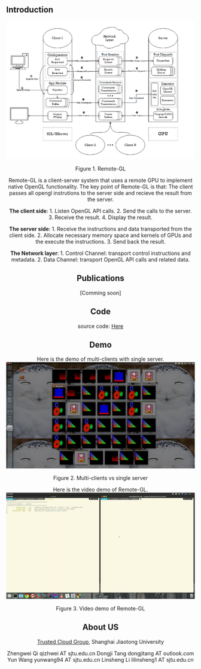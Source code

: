 ## Introduction

![](https://raw.githubusercontent.com/GPU-Cloud-Team/Remote-GL/gh-pages/remote-gl.png)
 <center>Figure 1. Remote-GL<center>

Remote-GL is a client-server system that uses a remote GPU to implement native OpenGL functionality. 
The key point of Remote-GL is that: The client passes all opengl instrutions to the server side and recieve the result from the server.


**The client side**: 
	1. Listen OpenGL API calls.
	2. Send the calls to the server.
	3. Receive the result.
	4. Display the result.
	
	
**The server side**:
	1. Receive the instructions and data transported from the client side.
	2. Allocate necessary memory space and kernels of GPUs and the execute the instructions.
	3. Send back the result.


**The Network layer**:
	1. Control Channel: transport control instructions and metadata.
	2. Data Channel: transport OpenGL API calls and related data. 


## Publications

[Comming soon]


## Code

source code: [Here](https://github.com/GPU-Cloud-Team/Remote-GL)


## Demo

Here is the demo of multi-clients with single server.
![](https://raw.githubusercontent.com/GPU-Cloud-Team/Remote-GL/gh-pages/demo.png)
<center>Figure 2. Multi-clients vs single server<center>

Here is the video demo of Remote-GL.
![](https://raw.githubusercontent.com/GPU-Cloud-Team/Remote-GL/gh-pages/demo-gif.gif)
<center>Figure 3. Video demo of Remote-GL<center>


## About US

[Trusted Cloud Group](tcloud.sjtu.edu.cn), Shanghai Jiaotong University

Zhengwei Qi   qizhwei AT sjtu.edu.cn
Dongji Tang  dongjitang AT outlook.com
Yun Wang      yunwang94 AT sjtu.edu.cn
Linsheng Li   lilinsheng1 AT sjtu.edu.cn

 
